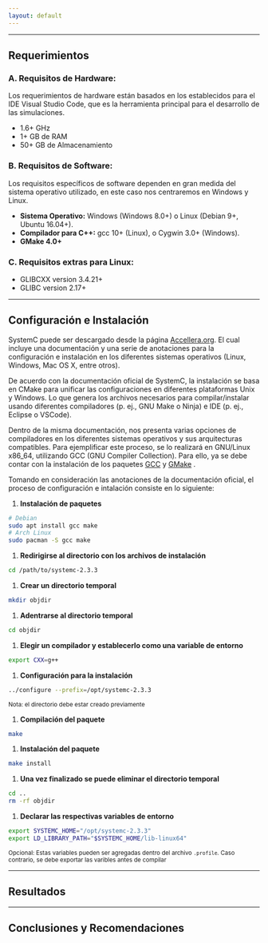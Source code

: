 ```yaml
---
layout: default
---
```


* * *

## Requerimientos

### A. Requisitos de Hardware:

Los requerimientos de hardware están basados en los establecidos para el IDE Visual Studio Code, que es la herramienta principal para el desarrollo de las simulaciones.

- 1.6+ GHz
- 1+ GB de RAM
- 50+ GB de Almacenamiento

### B. Requisitos de Software:

Los requisitos específicos de software dependen en gran medida del sistema operativo utilizado, en este caso nos centraremos en Windows y Linux.

- **Sistema Operativo:** Windows (Windows 8.0+) o Linux (Debian 9+, Ubuntu 16.04+).
- **Compilador para C++:** gcc 10+ (Linux), o Cygwin 3.0+ (Windows).
- **GMake 4.0+**

### C. Requisitos extras para Linux:

- GLIBCXX version 3.4.21+
- GLIBC version 2.17+

* * *

## Configuración e Instalación

SystemC puede ser descargado desde la página <a href="https://www.accellera.org/downloads/standards/systemc" target="_blank">Accellera.org</a>. El cual incluye una documentación y una serie de anotaciones para la configuración e instalación en los diferentes sistemas operativos (Linux, Windows, Mac OS X, entre otros).

De acuerdo con la documentación oficial de SystemC, la instalación se basa en CMake para unificar las configuraciones en diferentes plataformas Unix y Windows. Lo que genera los archivos necesarios para compilar/instalar usando diferentes compiladores (p. ej., GNU Make o Ninja) e IDE (p. ej., Eclipse o VSCode).

Dentro de la misma documentación, nos presenta varias opciones de compiladores en los diferentes sistemas operativos y sus arquitecturas compatibles. Para ejemplificar este proceso, se lo realizará en GNU/Linux x86_64, utilizando GCC (GNU Compiler Collection). Para ello, ya se debe contar con la instalación de los paquetes <a href="https://gcc.gnu.org/" target="_blank">GCC</a> y <a href="https://www.gnu.org/software/make/" target="_blank">GMake</a> .

Tomando en consideración las anotaciones de la documentación oficial, el proceso de configuración e intalación consiste en lo siguiente:

1. **Instalación de paquetes**
```bash
# Debian
sudo apt install gcc make
# Arch Linux
sudo pacman -S gcc make
```
1. **Redirigirse al directorio con los archivos de instalación**
```bash
cd /path/to/systemc-2.3.3
```
1. **Crear un directorio temporal**
```bash 
mkdir objdir
```
1. **Adentrarse al directorio temporal**
```bash 
cd objdir
```
1. **Elegir un compilador y establecerlo como una variable de entorno**
```bash 
export CXX=g++
```
1. **Configuración para la instalación**
```bash 
../configure --prefix=/opt/systemc-2.3.3
```
<small>Nota: el directorio debe estar creado previamente</small>

1. **Compilación del paquete**
```bash
make
```
1. **Instalación del paquete**
```bash
make install
```
1. **Una vez finalizado se puede eliminar el directorio temporal**
```bash
cd ..
rm -rf objdir
```
1. **Declarar las respectivas variables de entorno**
```bash
export SYSTEMC_HOME="/opt/systemc-2.3.3"
export LD_LIBRARY_PATH="$SYSTEMC_HOME/lib-linux64"
```
<small>Opcional: Estas variables pueden ser agregadas dentro del archivo `.profile`. Caso contrario, se debe exportar las varibles antes de compilar</small>

* * *

## Resultados

* * *

## Conclusiones y Recomendaciones

